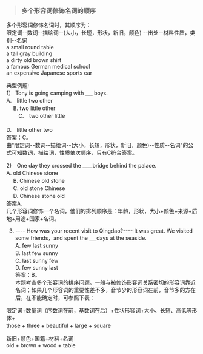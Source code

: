 > ### 多个形容词修饰名词的顺序

 多个形容词修饰名词时，其顺序为： <br>
 限定词--数词--描绘词--(大小，长短，形状，新旧，颜色) --出处--材料性质，类别--名词  <br>
    a small round table  <br>
    a tall gray building  <br>
    a dirty old brown shirt  <br>
    a famous German medical school  <br>
    an expensive Japanese sports car  <br>

典型例题:  <br>
1） Tony is going camping with ___ boys.　  <br>
    A.　little two other  <br>　
    B. two little other  <br>　　
    C.　two other little　 <br>  
    D.　little other two  <br>
答案：C。 <br> 由"限定词--数词--描绘词--(大小，长短，形状，新旧，颜色)--性质--名词"的公式可知数词，描绘词，性质依次顺序，只有C符合答案。 <br>

2)　One day they crossed the ____bridge behind the palace. <br>
    A. old Chinese stone　 <br>　 
    B. Chinese old stone　 <br>　
    C. old stone Chinese　 <br>　
    D. Chinese stone old  <br>
答案A.  <br> 几个形容词修饰一个名词，他们的排列顺序是：年龄，形状，大小+颜色+来源+质地+用途+国家+名词。 <br>

3) ---- How was your recent visit to Qingdao?---- It was great. We visited some friends，and spent the ___days at the seaside. <br>
    A. few last sunny　 <br>
    B. last few sunny　 <br> 
    C. last sunny few　 <br> 
    D. few sunny last <br>
答案：B。  <br>
本题考查多个形容词的排序问题。一般与被修饰形容词关系密切的形容词靠近名词；如果几个形容词的重要性差不多，音节少的形容词在前，音节多的方在后，在不能确定时，可参照下表： <br>

限定词+数量词（序数词在前，基数词在后）+性状形容词+大小、长短、高低等形体+  <br>
those + three + beautiful + large + square　 <br>

新旧+颜色+国籍+材料+名词  <br>
old + brown + wood + table  <br>
